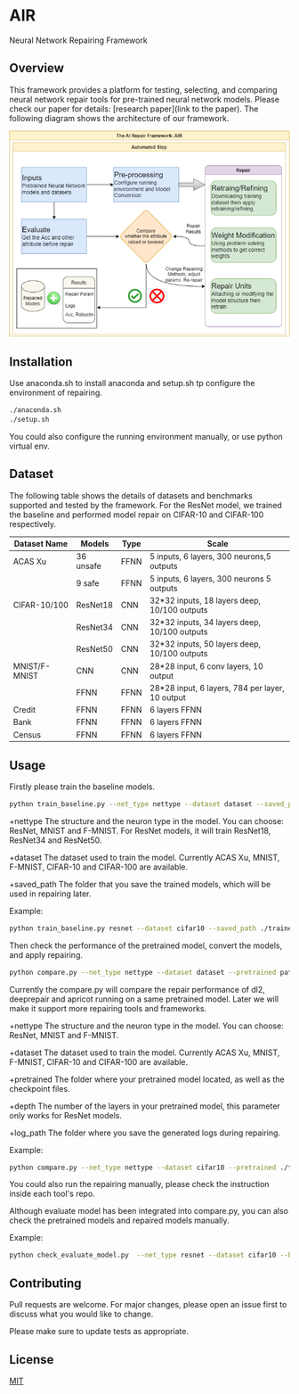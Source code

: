 # AIR

Neural Network Repairing Framework

## Overview

This framework provides a platform for testing, selecting, and comparing neural network repair tools for pre-trained neural network models. Please check our paper for details: [research paper](link to the paper). The following diagram shows the architecture of our framework.

![OSS-Fuzz process diagram](neural_network_repair.png)

## Installation

Use anaconda.sh to install anaconda and setup.sh tp configure the environment of repairing.

```bash
./anaconda.sh
./setup.sh
```
You could also configure the running environment manually, or use python virtual env. 

## Dataset

The following table shows the details of datasets and benchmarks supported and tested by the framework. For the ResNet model, we trained the baseline and performed model repair on CIFAR-10 and CIFAR-100 respectively.

| Dataset Name  | Models    | Type | Scale                                           |
|---------------|-----------|------|-------------------------------------------------|
| ACAS Xu       | 36 unsafe | FFNN | 5 inputs, 6 layers, 300 neurons,5 outputs       |
|               | 9 safe    | FFNN | 5 inputs, 6 layers, 300 neurons 5 outputs       |
| CIFAR-10/100  | ResNet18  | CNN  | 32*32 inputs, 18 layers deep, 10/100 outputs    |
|               | ResNet34  | CNN  | 32*32 inputs, 34 layers deep, 10/100 outputs    |
|               | ResNet50  | CNN  | 32*32 inputs, 50 layers deep, 10/100 outputs    |
| MNIST/F-MNIST | CNN       | CNN  | 28*28 input, 6 conv layers, 10 output           |
|               | FFNN      | FFNN | 28*28 input, 6 layers, 784 per layer, 10 output |
| Credit        | FFNN      | FFNN | 6 layers FFNN                                   |
| Bank          | FFNN      | FFNN | 6 layers FFNN                                   |
| Census        | FFNN      | FFNN | 6 layers FFNN                                   |

## Usage

Firstly please train the baseline models.
```bash
python train_baseline.py --net_type nettype --dataset dataset --saved_path path
```
+nettype The structure and the neuron type in the model. You can choose: ResNet, MNIST and F-MNIST. For ResNet models, it will train ResNet18, ResNet34 and ResNet50.

+dataset The dataset used to train the model. Currently ACAS Xu, MNIST, F-MNIST, CIFAR-10 and CIFAR-100 are available.

+saved_path The folder that you save the trained models, which will be used in repairing later.

Example: 

```bash
python train_baseline.py resnet --dataset cifar10 --saved_path ./trained_models/resnet_cifar10
```

Then check the performance of the pretrained model, convert the models, and apply repairing.

```bash
python compare.py --net_type nettype --dataset dataset --pretrained path --log_path path --depth depth
```
Currently the compare.py will compare the repair performance of dl2, deeprepair and apricot running on a same pretrained model. Later we will make it support more repairing tools and frameworks.

+nettype The structure and the neuron type in the model. You can choose: ResNet, MNIST and F-MNIST.

+dataset The dataset used to train the model. Currently ACAS Xu, MNIST, F-MNIST, CIFAR-10 and CIFAR-100 are available.

+pretrained The folder where your pretrained model located, as well as the checkpoint files.

+depth The number of the layers in your pretrained model, this parameter only works for ResNet models.

+log_path The folder where you save the generated logs during repairing.

Example:

```bash
python compare.py --net_type nettype --dataset cifar10 --pretrained ./trained_models/resnet_cifar10 --log_path ./logs/repair_resnet_cifar10 --depth 18
```

You could also run the repairing manually, please check the instruction inside each tool's repo.

Although evaluate model has been integrated into compare.py, you can also check the pretrained models and repaired models manually.

Example:

```bash
python check_evaluate_model.py  --net_type resnet --dataset cifar10 --batch_size 256 --workers 4 --lr 0.1 --depth 18 --pretrained ./CSimilarityT.pt --checkmodel
```


## Contributing
Pull requests are welcome. For major changes, please open an issue first to discuss what you would like to change.

Please make sure to update tests as appropriate.

## License
[MIT](https://choosealicense.com/licenses/mit/)

